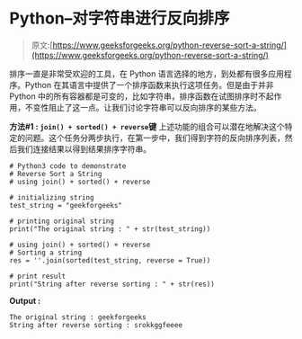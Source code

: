 # Python–对字符串进行反向排序

> 原文:[https://www.geeksforgeeks.org/python-reverse-sort-a-string/](https://www.geeksforgeeks.org/python-reverse-sort-a-string/)

排序一直是非常受欢迎的工具，在 Python 语言选择的地方，到处都有很多应用程序。Python 在其语言中提供了一个排序函数来执行这项任务。但是由于并非 Python 中的所有容器都是可变的，比如字符串，排序函数在试图排序时不起作用，不变性阻止了这一点。让我们讨论字符串可以反向排序的某些方法。

**方法#1 : `join() + sorted() + reverse`键**
上述功能的组合可以潜在地解决这个特定的问题。这个任务分两步执行，在第一步中，我们得到字符的反向排序列表，然后我们连接结果以得到结果排序字符串。

```
# Python3 code to demonstrate
# Reverse Sort a String
# using join() + sorted() + reverse

# initializing string 
test_string = "geekforgeeks"

# printing original string 
print("The original string : " + str(test_string))

# using join() + sorted() + reverse
# Sorting a string 
res = ''.join(sorted(test_string, reverse = True))

# print result
print("String after reverse sorting : " + str(res))
```

**Output :**

```
The original string : geekforgeeks
String after reverse sorting : srokkggfeeee

```